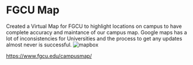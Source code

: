 # FGCU Map

Created a Virtual Map for FGCU to highlight locations on campus to have complete accuracy and maintance of our campus map. Google maps has a lot of inconsistencies for Universities and the process to get any updates almost never is successful.
![mapbox](https://user-images.githubusercontent.com/119373753/233816592-97da0991-2c66-48f2-97b2-bfae539dc1ef.JPG)

https://www.fgcu.edu/campusmap/
